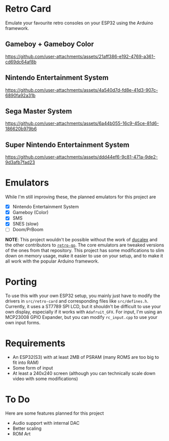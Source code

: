 # Retro Card
Emulate your favourite retro consoles on your ESP32 using the Arduino framework.


## Gameboy + Gameboy Color
https://github.com/user-attachments/assets/21aff386-e192-4769-a361-cd69dc64af8b

## Nintendo Entertainment System
https://github.com/user-attachments/assets/4a540d7d-fd8e-41d3-907c-6890fa92a31b

## Sega Master System
https://github.com/user-attachments/assets/6a44b055-16c9-45ce-81d6-186620b979b6

## Super Nintendo Entertainment System
https://github.com/user-attachments/assets/ddd44ef6-9c81-471a-9de2-9d3afb7fad23


# Emulators
While I'm still improving these, the planned emulators for this project are
 - [x] Nintendo Entertainment System
 - [x] Gameboy (Color)
 - [x] SMS
 - [x] SNES (slow)
 - [ ] Doom/PrBoom

**NOTE**: This project wouldn't be possible without the work of [ducalex](https://github.com/ducalex) and the other contributors to [`retro-go`](https://github.com/ducalex/retro-go). The core emulators are tweaked versions of the ones from that repository. This project has some modifications to slim down on memory usage, make it easier to use on your setup, and to make it all work with the popular Arduino framework.

# Porting
To use this with your own ESP32 setup, you mainly just have to modify the drivers in `src/retro-card` and corresponding files like `src/defines.h`. Currently, it uses a ST7789 SPI LCD, but it shouldn't be difficult to use your own display, especially if it works with `Adafruit_GFX`. For input, I'm using an MCP23008 GPIO Expander, but you can modify `rc_input.cpp` to use your own input forms.

# Requirements
 - An ESP32(S3) with at least 2MB of PSRAM (many ROMS are too big to fit into RAM)
 - Some form of input
 - At least a 240x240 screen (although you can technically scale down video with some modifications)

# To Do
Here are some features planned for this project
 - Audio support with internal DAC
 - Better scaling
 - ROM Art
